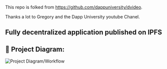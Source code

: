 This repo is folked from https://github.com/dappuniversity/dvideo.

Thanks a lot to Gregory and the Dapp University youtube Chanel.

## Fully decentralized application published on IPFS

## 🔧 Project Diagram:
![Project Diagram/Workflow](https://i.gyazo.com/827138d2e256cffbe00e34a15afa39e2.png)
